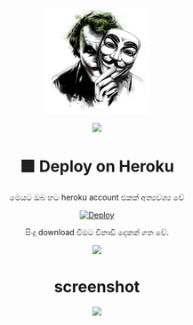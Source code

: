 <div align="center">
  <img src="https://github.com/Thisalx-x/telegram-song-download-bot/blob/main/icon.png" width="190">


  
               
<p align="center">
  <img src="https://readme-typing-svg.herokuapp.com/?lines=Youtube+SONG+Download&font=Fira%20Code&center=true&width=380&height=50">
  



# 🟪 Deploy on Heroku

මෙයට ඔබ හට heroku account එකක් අත්‍යවශ්‍ය වේ




[![Deploy](https://www.herokucdn.com/deploy/button.svg)](https://heroku.com/deploy?template=https://github.com/Thisalx-x/telegram-song-download-bot)
  
  සිංදු download වීමට විනාඩි දෙකක් ගත වේ.


<p align="center">
  <img src="https://readme-typing-svg.herokuapp.com/?lines=Made+By+Thisal&font=Fira%20Code&center=true&width=380&height=50">



  

# screenshot
  
  
<img src="https://github.com/Thisalx-x/telegram-song-download-bot-sl/blob/main/icon(2).png">










